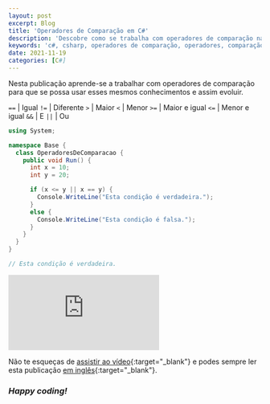 ```yaml
---
layout: post
excerpt: Blog
title: 'Operadores de Comparação em C#'
description: 'Descobre como se trabalha com operadores de comparação na linguagem de programação C#. Obtém respostas às tuas dúvidas com a teoria e os exemplos apresentados.'
keywords: 'c#, csharp, operadores de comparação, operadores, comparação, publicação'
date: 2021-11-19
categories: [C#]
---
```


Nesta publicação aprende-se a trabalhar com operadores de comparação para que se possa usar esses mesmos conhecimentos e assim evoluir.

`==` | Igual
`!=` | Diferente
`>` | Maior
`<` | Menor
`>=` | Maior e igual
`<=` | Menor e igual
`&&` | E
`||` | Ou

```csharp
using System;

namespace Base {
  class OperadoresDeComparacao {
    public void Run() {
      int x = 10;
      int y = 20;

      if (x <= y || x == y) {
        Console.WriteLine("Esta condição é verdadeira.");
      }
      else {
        Console.WriteLine("Esta condição é falsa.");
      }
    }
  }
}

// Esta condição é verdadeira.
```

<div class="video-container">
  <iframe src="https://www.youtube.com/embed/Vg8cCo5bIic" frameborder="0" allowfullscreen></iframe>
</div>

Não te esqueças de [assistir ao vídeo](https://youtu.be/Vg8cCo5bIic){:target="\_blank"} e podes sempre ler esta publicação [em inglês](https://nelsonsilvadev.com/blog/20211119/comparison-operators-in-csharp/){:target="\_blank"}.

### _Happy coding!_
